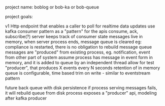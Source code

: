project name:
boblog or bob-ka or bob-queue

project goals:

v1
Http endpoint that enables a caller to poll for realtime data updates
	use kafka consumer pattern as a "pattern" for the apis
	consume, ack, subscribe(?)
	server keeps track of consumer state
	messages live in memory, when server process ends, message queue is cleared
		eg: compliance is restarted, there is no obligation to rebuild message queue
	messages are "produced" from existing process, eg. notification, event from other part of system
		assume process has message in event form in memory, and it is added to queue by an independent thread
		allow for test "producer", that produces X events every N seconds
	retention of in memory queue is configurable, time based trim on write - similar to eventstream pattern

future
back queue with disk persistence
	if process serving messages fails, it will rebuild queue from disk
process exposes a "producer" api, modeling after kafka producer
